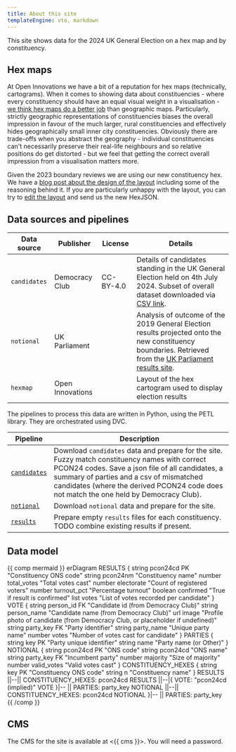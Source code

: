 ```yaml
---
title: About this site
templateEngine: vto, markdown
---
```


This site shows data for the 2024 UK General Election on a hex map and by constituency.

## Hex maps

At Open Innovations we have a bit of a reputation for hex maps (technically, cartograms). When it comes to showing data about constituencies - where every constituency should have an equal visual weight in a visualisation - [we think hex maps do a better job](https://open-innovations.org/blog/2017-05-08-mapping-election-with-hexes) than geographic maps. Particularly, strictly geographic representations of constituencies biases the overall impression in favour of the much larger, rural constituencies and effectively hides geographically small inner city constituencies. Obviously there are trade-offs when you abstract the geography - individual constituencies can't necessarily preserve their real-life neighbours and so relative positions do get distorted - but we feel that getting the correct overall impression from a visualisation matters more.

Given the 2023 boundary reviews we are using our new constituency hex. We have a [blog post about the design of the layout](https://open-innovations.org/blog/2023-08-03-hexes-for-the-next-general-election) including some of the reasoning behind it. If you are particularly unhappy with the layout, you can try to [edit the layout](https://open-innovations.org/projects/hexmaps/builder.html?https://raw.githubusercontent.com/odileeds/hexmaps/gh-pages/maps/uk-constituencies-2023.hexjson) and send us the new HexJSON.


## Data sources and pipelines

<div> <!-- HODL -->

| Data source  | Publisher        | License   | Details                                                                                                                                                             |
| ------------ | ---------------- | --------- | ------------------------------------------------------------------------------------------------------------------------------------------------------------------- |
| `candidates` | Democracy Club   | CC-BY-4.0 | Details of candidates standing in the UK General Election held on 4th July 2024. Subset of overall dataset downloaded via [CSV link][CANDIDATES].                   |
| `notional`   | UK Parliament    |           | Analysis of outcome of the 2019 General Election results projected onto the new constituency boundaries. Retrieved from the [UK Parliament results site][NOTIONAL]. |
| `hexmap`     | Open Innovations |           | Layout of the hex cartogram used to display election results                                                                                                        |

[CANDIDATES]: https://candidates.democracyclub.org.uk/data/export_csv/?election_id=%5Eparl%5C.2024-07-04%24&cancelled=False&extra_fields=gss&extra_fields=image&extra_fields=favourite_biscuit&format=csv
[NOTIONAL]: https://electionresults.parliament.uk/general-elections/5/majority

The pipelines to process this data are written in Python, using the PETL
library. They are orchestrated using DVC.

| Pipeline                     | Description                                                                                                                                                                                                                                                                               |
| ---------------------------- | ----------------------------------------------------------------------------------------------------------------------------------------------------------------------------------------------------------------------------------------------------------------------------------------- |
| [`candidates`][P_candidates] | Download `candidates` data and prepare for the site. Fuzzy match constituency names with correct PCON24 codes. Save a json file of all candidates, a summary of parties and a csv of mismatched candidates (where the derived PCON24 code does not match the one held by Democracy Club). |
| [`notional`][P_notional]     | Download `notional` data and prepare for the site.                                                                                                                                                                                                                                        |
| [`results`][P_result]        | Prepare empty `results` files for each constituency. TODO combine existing results if present.                                                                                                                                                                                            |

[P_candidates]: https://github.com/open-innovations/ge-2024/blob/main/pipelines/candidates.py
[P_notional]: https://github.com/open-innovations/ge-2024/blob/main/pipelines/notional.py
[P_result]: https://github.com/open-innovations/ge-2024/blob/main/pipelines/results.py

</div> <!-- HODL -->

## Data model

<div> <!-- HODL -->

{{ comp mermaid }}
erDiagram
  RESULTS {
    string pcon24cd PK "Constituency ONS code"
    string pcon24nm "Constituency name"
    number total_votes "Total votes cast"
    number electorate "Count of registered voters"
    number turnout_pct "Percentage turnout"
    boolean confirmed "True if result is confirmed"
    list votes "List of votes recorded per candidate"
  }
  VOTE {
    string person_id FK "Candidate id (from Democracy Club)"
    string person_name "Candidate name (from Democracy Club)"
    url image "Profile photo of candidate (from Democracy Club, or placeholder if undefined)"
    string party_key FK "Party identifier"
    string party_name "Unique party name"
    number votes "Number of votes cast for candidate"
  }
  PARTIES {
    string key PK "Party unique identifier"
    string name "Party name (or Other)"
  }
  NOTIONAL {
    string pcon24cd PK "ONS code"
    string pcon24cd "ONS name"
    string party_key FK "Incumbent party"
    number majority "Size of majority"
    number valid_votes "Valid votes cast"
  }
  CONSTITUENCY_HEXES {
      string key PK "Constituency ONS code"
      string n "Constituency name"
  }
  RESULTS ||--|| CONSTITUENCY_HEXES: pcon24cd
  RESULTS ||--|{ VOTE: "pcon24cd (implied)"
  VOTE }|-- || PARTIES: party_key
  NOTIONAL ||--|| CONSTITUENCY_HEXES: pcon24cd
  NOTIONAL }|-- || PARTIES: party_key
{{ /comp }}

</div>

## CMS

The CMS for the site is available at <{{ cms }}>. You will need a password.
